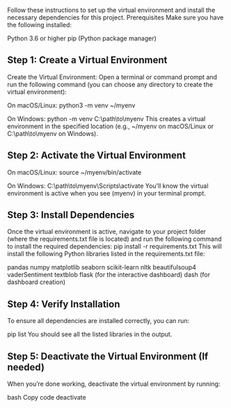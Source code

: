 Follow these instructions to set up the virtual environment and install the necessary dependencies for this project.
Prerequisites
Make sure you have the following installed:

Python 3.6 or higher
pip (Python package manager)
## Step 1: Create a Virtual Environment

Create the Virtual Environment: Open a terminal or command prompt and run the following command (you can choose any directory to create the virtual environment):

On macOS/Linux:
python3 -m venv ~/myenv

On Windows:
python -m venv C:\path\to\myenv
This creates a virtual environment in the specified location (e.g., ~/myenv on macOS/Linux or C:\path\to\myenv on Windows).

## Step 2: Activate the Virtual Environment

On macOS/Linux:
source ~/myenv/bin/activate

On Windows:
C:\path\to\myenv\Scripts\activate
You’ll know the virtual environment is active when you see (myenv) in your terminal prompt.

## Step 3: Install Dependencies
Once the virtual environment is active, navigate to your project folder (where the requirements.txt file is located) and run the following command to install the required dependencies:
pip install -r requirements.txt
This will install the following Python libraries listed in the requirements.txt file:

pandas
numpy
matplotlib
seaborn
scikit-learn
nltk
beautifulsoup4
vaderSentiment
textblob
flask (for the interactive dashboard)
dash (for dashboard creation)
## Step 4: Verify Installation
To ensure all dependencies are installed correctly, you can run:

pip list
You should see all the listed libraries in the output.

## Step 5: Deactivate the Virtual Environment (If needed)
When you’re done working, deactivate the virtual environment by running:

bash
Copy code
deactivate
